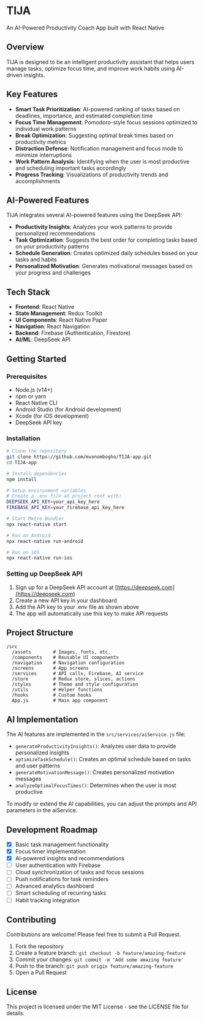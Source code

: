 # TIJA

An AI-Powered Productivity Coach App built with React Native

## Overview

TIJA is designed to be an intelligent productivity assistant that helps users manage tasks, optimize focus time, and improve work habits using AI-driven insights.

## Key Features

- **Smart Task Prioritization**: AI-powered ranking of tasks based on deadlines, importance, and estimated completion time
- **Focus Time Management**: Pomodoro-style focus sessions optimized to individual work patterns
- **Break Optimization**: Suggesting optimal break times based on productivity metrics
- **Distraction Defense**: Notification management and focus mode to minimize interruptions
- **Work Pattern Analysis**: Identifying when the user is most productive and scheduling important tasks accordingly
- **Progress Tracking**: Visualizations of productivity trends and accomplishments

## AI-Powered Features

TIJA integrates several AI-powered features using the DeepSeek API:

- **Productivity Insights**: Analyzes your work patterns to provide personalized recommendations
- **Task Optimization**: Suggests the best order for completing tasks based on your productivity patterns
- **Schedule Generation**: Creates optimized daily schedules based on your tasks and habits
- **Personalized Motivation**: Generates motivational messages based on your progress and challenges

## Tech Stack

- **Frontend**: React Native
- **State Management**: Redux Toolkit
- **UI Components**: React Native Paper
- **Navigation**: React Navigation
- **Backend**: Firebase (Authentication, Firestore)
- **AI/ML**: DeepSeek API

## Getting Started

### Prerequisites

- Node.js (v14+)
- npm or yarn
- React Native CLI
- Android Studio (for Android development)
- Xcode (for iOS development)
- DeepSeek API key

### Installation

```bash
# Clone the repository
git clone https://github.com/mvonombogho/TIJA-app.git
cd TIJA-app

# Install dependencies
npm install

# Setup environment variables
# Create a .env file at project root with:
DEEPSEEK_API_KEY=your_api_key_here
FIREBASE_API_KEY=your_firebase_api_key_here

# Start Metro Bundler
npx react-native start

# Run on Android
npx react-native run-android

# Run on iOS
npx react-native run-ios
```

### Setting up DeepSeek API

1. Sign up for a DeepSeek API account at [https://deepseek.com](https://deepseek.com)
2. Create a new API key in your dashboard
3. Add the API key to your .env file as shown above
4. The app will automatically use this key to make API requests

## Project Structure

```
/src
  /assets        # Images, fonts, etc.
  /components    # Reusable UI components
  /navigation    # Navigation configuration
  /screens       # App screens
  /services      # API calls, Firebase, AI service
  /store         # Redux store, slices, actions
  /styles        # Theme and style configuration
  /utils         # Helper functions
  /hooks         # Custom hooks
  App.js         # Main app component
```

## AI Implementation

The AI features are implemented in the `src/services/aiService.js` file:

- `generateProductivityInsights()`: Analyzes user data to provide personalized insights
- `optimizeTaskSchedule()`: Creates an optimal schedule based on tasks and user patterns
- `generateMotivationMessage()`: Creates personalized motivation messages
- `analyzeOptimalFocusTimes()`: Determines when the user is most productive

To modify or extend the AI capabilities, you can adjust the prompts and API parameters in the aiService.

## Development Roadmap

- [x] Basic task management functionality
- [x] Focus timer implementation
- [x] AI-powered insights and recommendations
- [ ] User authentication with Firebase
- [ ] Cloud synchronization of tasks and focus sessions
- [ ] Push notifications for task reminders
- [ ] Advanced analytics dashboard
- [ ] Smart scheduling of recurring tasks
- [ ] Habit tracking integration

## Contributing

Contributions are welcome! Please feel free to submit a Pull Request.

1. Fork the repository
2. Create a feature branch: `git checkout -b feature/amazing-feature`
3. Commit your changes: `git commit -m 'Add some amazing feature'`
4. Push to the branch: `git push origin feature/amazing-feature`
5. Open a Pull Request

## License

This project is licensed under the MIT License - see the LICENSE file for details.
